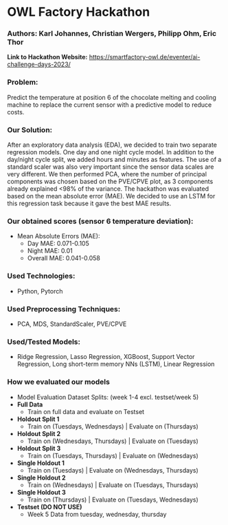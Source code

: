 # OWL Factory Hackathon
### **Authors:** Karl Johannes, Christian Wergers, Philipp Ohm, Eric Thor

**Link to Hackathon Website:** https://smartfactory-owl.de/eventer/ai-challenge-days-2023/

### **Problem:** 
Predict the temperature at position 6 of the chocolate melting and cooling machine to replace the current sensor with a predictive model to reduce costs.

### **Our Solution:** 
After an exploratory data analysis (EDA), we decided to train two separate regression models. One day and one night cycle model. In addition to the day/night cycle split, we added hours and minutes as features. The use of a standard scaler was also very important since the sensor data scales are very different. We then performed PCA, where the number of principal components was chosen based on the PVE/CPVE plot, as 3 components already explained <98% of the variance. The hackathon was evaluated based on the mean absolute error (MAE). We decided to use an LSTM for this regression task because it gave the best MAE results.

### **Our obtained scores (sensor 6 temperature deviation)**:
- Mean Absolute Errors (MAE):
    - Day MAE: 0.071-0.105
    - Night MAE: 0.01
    - Overall MAE: 0.041-0.058

### Used Technologies:
- Python, Pytorch 
### Used Preprocessing Techniques:
- PCA, MDS, StandardScaler, PVE/CPVE
### Used/Tested Models:
- Ridge Regression, Lasso Regression, XGBoost, Support Vector Regression, Long short-term memory NNs (LSTM), Linear Regression


### How we evaluated our models
- Model Evaluation Dataset Splits: (week 1-4 excl. testset/week 5)
- **Full Data**
    - Train on full data and evaluate on Testset
- **Holdout Split 1**
    - Train on (Tuesdays, Wednesdays) | Evaluate on (Thursdays)
- **Holdout Split 2**
    - Train on (Wednesdays, Thursdays) | Evaluate on (Tuesdays)
- **Holdout Split 3**
    - Train on (Tuesdays, Thursdays) | Evaluate on (Wednesdays)
- **Single Holdout 1**
    - Train on (Tuesdays) | Evaluate on (Wednesdays, Thursdays)
- **Single Holdout 2**
    - Train on (Wednesdays) | Evaluate on (Tuesdays, Thursdays)
- **Single Holdout 3**
    - Train on (Thursdays) | Evaluate on (Tuesdays, Wednesdays)
- **Testset (DO NOT USE)**
    - Week 5 Data from tuesday, wednesday, thursday